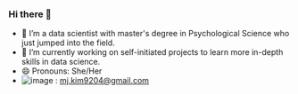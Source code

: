 ### Hi there 👋
- 🔭 I’m a data scientist with master's degree in Psychological Science who just jumped into the field.
- 🌱 I’m currently working on self-initiated projects to learn more in-depth skills in data science.
- 😄 Pronouns: She/Her
- ![image]({https://img.shields.io/badge/Gmail-D14836?style=for-the-badge&logo=gmail&logoColor=white}) : mj.kim9204@gmail.com
